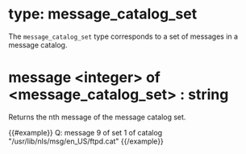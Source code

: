 # type: message_catalog_set

The `message_catalog_set` type corresponds to a set of messages in a message catalog.

# message &lt;integer&gt; of &lt;message_catalog_set&gt; : string

Returns the nth message of the message catalog set.

{{#example}}
Q: message 9 of set 1 of catalog "/usr/lib/nls/msg/en_US/ftpd.cat"
{{/example}}
